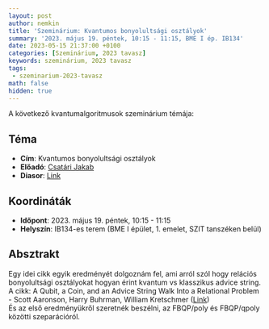 ```yaml
---
layout: post
author: nemkin
title: 'Szeminárium: Kvantumos bonyolultsági osztályok'
summary: '2023. május 19. péntek, 10:15 - 11:15, BME I ép. IB134'
date: 2023-05-15 21:37:00 +0100
categories: [Szeminárium, 2023 tavasz]
keywords: szeminárium, 2023 tavasz
tags:
 - szeminarium-2023-tavasz
math: false
hidden: true
---
```


A következő kvantumalgoritmusok szeminárium témája:

## Téma

- **Cím**: Kvantumos bonyolultsági osztályok
- **Előadó**: [Csatári Jakab](https://math-projects.elte.hu/projects/student/276/)
- **Diasor**: [Link](https://quszit.github.io/szeminarium/2023_05_19_kvantumos_bonyolultsagi_osztalyok/jakab_csatari_-_kvantum_bonyolultsagelmeleti_szeparacio_relacios_osztalyokra.pdf)

## Koordináták

- **Időpont**: 2023. május 19. péntek, 10:15 - 11:15
- **Helyszín**: IB134-es terem (BME I épület, 1. emelet, SZIT tanszéken belül)

## Absztrakt

Egy idei cikk egyik eredményét dolgoznám fel, ami arról szól hogy relációs bonyolultsági osztályokat hogyan érint kvantum vs klasszikus advice string.  
A cikk: A Qubit, a Coin, and an Advice String Walk Into a Relational Problem - Scott Aaronson, Harry Buhrman, William Kretschmer ([Link](https://arxiv.org/abs/2302.10332))  
És az első eredményükről szeretnék beszélni, az FBQP/poly és FBQP/qpoly közötti szeparációról.
